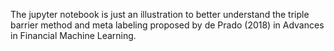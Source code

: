 
The jupyter notebook is just an illustration to better understand the triple barrier method and meta labeling proposed by de Prado (2018) in 
Advances in Financial Machine Learning. 
